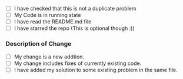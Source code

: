 <!-- Hey Thanks for Contributing to this repository. Please check the items below that are applicable to you -->

- [ ] I have checked that this is not a duplicate problem
- [ ] My Code is in running state
- [ ] I have read the README.md file 
- [ ] I have starred the repo (This is optional though :))
### Description of Change
<!-- Remove the ones that do not apply to you -->

- [ ] My change is a new addtion.
- [ ] My change includes fixes of currently existing code.
- [ ] I have added my solution to some existing problem in the same file.
